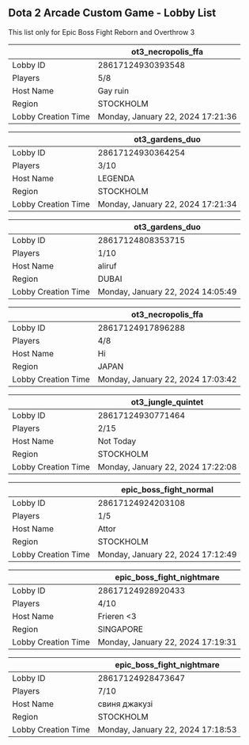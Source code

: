 ## Dota 2 Arcade Custom Game - Lobby List

This list only for Epic Boss Fight Reborn and Overthrow 3

|  | ot3_necropolis_ffa |
| ------ | ------ |
| Lobby ID | 28617124930393548 |
| Players | 5/8 |
| Host Name | Gay ruin |
| Region | STOCKHOLM |
| Lobby Creation Time | Monday, January 22, 2024 17:21:36 |


|  | ot3_gardens_duo |
| ------ | ------ |
| Lobby ID | 28617124930364254 |
| Players | 3/10 |
| Host Name | LEGENDA |
| Region | STOCKHOLM |
| Lobby Creation Time | Monday, January 22, 2024 17:21:34 |


|  | ot3_gardens_duo |
| ------ | ------ |
| Lobby ID | 28617124808353715 |
| Players | 1/10 |
| Host Name | aliruf |
| Region | DUBAI |
| Lobby Creation Time | Monday, January 22, 2024 14:05:49 |


|  | ot3_necropolis_ffa |
| ------ | ------ |
| Lobby ID | 28617124917896288 |
| Players | 4/8 |
| Host Name | Hi |
| Region | JAPAN |
| Lobby Creation Time | Monday, January 22, 2024 17:03:42 |


|  | ot3_jungle_quintet |
| ------ | ------ |
| Lobby ID | 28617124930771464 |
| Players | 2/15 |
| Host Name | Not Today |
| Region | STOCKHOLM |
| Lobby Creation Time | Monday, January 22, 2024 17:22:08 |


|  | epic_boss_fight_normal |
| ------ | ------ |
| Lobby ID | 28617124924203108 |
| Players | 1/5 |
| Host Name | Attor |
| Region | STOCKHOLM |
| Lobby Creation Time | Monday, January 22, 2024 17:12:49 |


|  | epic_boss_fight_nightmare |
| ------ | ------ |
| Lobby ID | 28617124928920433 |
| Players | 4/10 |
| Host Name | Frieren <3 |
| Region | SINGAPORE |
| Lobby Creation Time | Monday, January 22, 2024 17:19:31 |


|  | epic_boss_fight_nightmare |
| ------ | ------ |
| Lobby ID | 28617124928473647 |
| Players | 7/10 |
| Host Name | свиня джакузі |
| Region | STOCKHOLM |
| Lobby Creation Time | Monday, January 22, 2024 17:18:53 |


